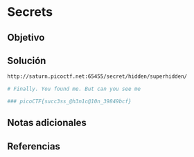 # Secrets

## Objetivo

## Solución
```bash
http://saturn.picoctf.net:65455/secret/hidden/superhidden/

# Finally. You found me. But can you see me

### picoCTF{succ3ss_@h3n1c@10n_39849bcf}
```
## Notas adicionales

## Referencias